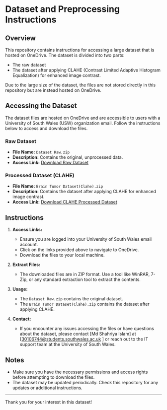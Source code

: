 # Dataset and Preprocessing Instructions

## Overview

This repository contains instructions for accessing a large dataset that is hosted on OneDrive. The dataset is divided into two parts:
- The raw dataset
- The dataset after applying CLAHE (Contrast Limited Adaptive Histogram Equalization) for enhanced image contrast.

Due to the large size of the dataset, the files are not stored directly in this repository but are instead hosted on OneDrive.

## Accessing the Dataset

The dataset files are hosted on OneDrive and are accessible to users with a University of South Wales (USW) organization email. Follow the instructions below to access and download the files.

### Raw Dataset

- **File Name:** `Dataset Raw.zip`
- **Description:** Contains the original, unprocessed data.
- **Access Link:** [Download Raw Dataset](https://universityofsouthwales-my.sharepoint.com/:u:/r/personal/30106744_students_southwales_ac_uk/Documents/Brain%20Tumor/Dataset%20RAW.zip?csf=1&web=1&e=MArLEt)

### Processed Dataset (CLAHE)

- **File Name:** `Brain Tumor Dataset(Clahe).zip`
- **Description:** Contains the dataset after applying CLAHE for enhanced image contrast.
- **Access Link:** [Download CLAHE Processed Dataset](https://universityofsouthwales-my.sharepoint.com/:u:/g/personal/30106744_students_southwales_ac_uk/EaM7044N4K9GmUg0UEnkhyABmT4uqDSzuvm4FydUb1kUmg?e=09OVy1)

## Instructions

1. **Access Links:**
   - Ensure you are logged into your University of South Wales email account.
   - Click on the links provided above to navigate to OneDrive.
   - Download the files to your local machine.

2. **Extract Files:**
   - The downloaded files are in ZIP format. Use a tool like WinRAR, 7-Zip, or any standard extraction tool to extract the contents.

3. **Usage:**
   - The `Dataset Raw.zip` contains the original dataset.
   - The `Brain Tumor Dataset(Clahe).zip` contains the dataset after applying CLAHE.

4. **Contact:**
   - If you encounter any issues accessing the files or have questions about the dataset, please contact [Md Shahriya Islam] at [30106744@students.southwales.ac.uk
] or reach out to the IT support team at the University of South Wales.

## Notes

- Make sure you have the necessary permissions and access rights before attempting to download the files.
- The dataset may be updated periodically. Check this repository for any updates or additional instructions.

---

Thank you for your interest in this dataset!

